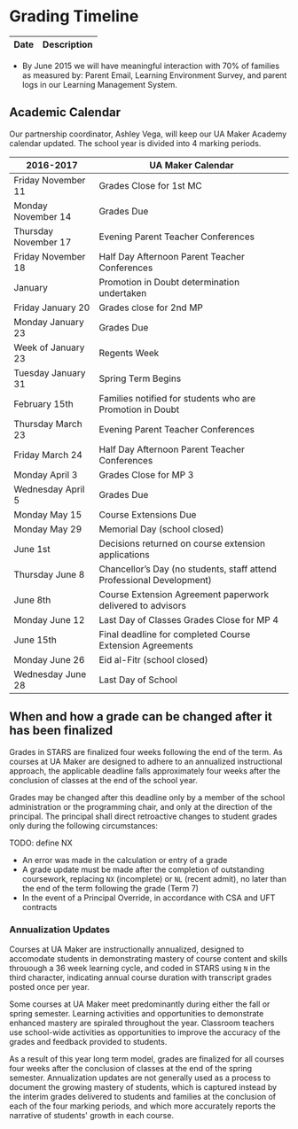 # Grading Timeline

Date          | Description
--------------|------------------------------------------

* By June 2015 we will have meaningful interaction with 70% of families as measured by: Parent Email, Learning Environment Survey, and parent logs in our Learning Management System.




## Academic Calendar

Our partnership coordinator, Ashley Vega, will keep our UA Maker Academy calendar updated. The school year is divided into 4 marking periods.

| 2016-2017 | UA Maker Calendar |
------------|-------------------
Friday November 11 | Grades Close for 1st MC 
Monday November 14 | Grades Due 
Thursday November 17  | Evening Parent Teacher Conferences
Friday November 18  | Half Day Afternoon Parent Teacher Conferences
January       | Promotion in Doubt determination undertaken
Friday January 20  | Grades close for 2nd MP
Monday January 23 | Grades Due 
Week of January 23 | Regents Week
Tuesday January 31  | Spring Term Begins
February 15th | Families notified for students who are Promotion in Doubt
Thursday March 23 | Evening Parent Teacher Conferences
Friday March 24 | Half Day Afternoon Parent Teacher Conferences
Monday April 3 | Grades Close for MP 3
Wednesday April 5 | Grades Due
Monday May 15 | Course Extensions Due
Monday May 29  | Memorial Day (school closed)
June 1st      | Decisions returned on course extension applications
Thursday June 8 | Chancellor’s Day (no students, staff attend Professional Development)
June 8th      | Course Extension Agreement paperwork delivered to advisors
Monday June 12  | Last Day of Classes Grades Close for MP 4
June 15th     | Final deadline for completed Course Extension Agreements
Monday June 26 | Eid al-Fitr (school closed)
Wednesday June 28 | Last Day of School


## When and how a grade can be changed after it has been finalized

Grades in STARS are finalized four weeks following the end of the term. As courses at UA Maker are designed to adhere to an annualized instructional approach, the applicable deadline falls approximately four weeks after the conclusion of classes at the end of the school year.

Grades may be changed after this deadline only by a member of the school administration or the programming chair, and only at the direction of the principal. The principal shall direct retroactive changes to student grades only during the following circumstances:

TODO: define NX
* An error was made in the calculation or entry of a grade
* A grade update must be made after the completion of outstanding coursework, replacing `NX` (incomplete) or `NL` (recent admit), no later than the end of the term following the grade (Term 7)
* In the event of a Principal Override, in accordance with CSA and UFT contracts

### Annualization Updates

Courses at UA Maker are instructionally annualized, designed to accomodate students in demonstrating mastery of course content and skills throuough a 36 week learning cycle, and coded in STARS using `N` in the third character, indicating annual course duration with transcript grades posted once per year.

Some courses at UA Maker meet predominantly during either the fall or spring semester. Learning activities and opportunities to demonstrate enhanced mastery are spiraled throughout the year. Classroom teachers use school-wide activities as opportunities to improve the accuracy of the grades and feedback provided to students.

As a result of this year long term model, grades are finalized for all courses four weeks after the conclusion of classes at the end of the spring semester. Annualization updates are not generally used as a process to document the growing mastery of students, which is captured instead by the interim grades delivered to students and families at the conclusion of each of the four marking periods, and which more accurately reports the narrative of students' growth in each course.  
